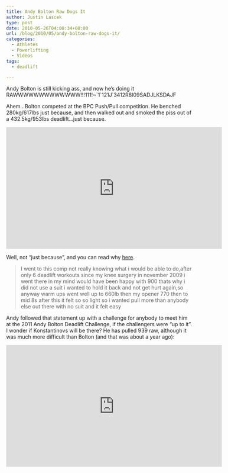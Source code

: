 ```yaml
---
title: Andy Bolton Raw Dogs It
author: Justin Lascek
type: post
date: 2010-05-26T04:00:34+00:00
url: /blog/2010/05/andy-bolton-raw-dogs-it/
categories:
  - Athletes
  - Powerlifting
  - Videos
tags:
  - deadlift

---
```

Andy Bolton is still kicking ass, and now he&#8217;s doing it RAWWWWWWWWWWWWW!!!111!~\`1\`121J\`3412R8I09SADJLKSDAJF
  

  
Ahem&#8230;Bolton competed at the BPC Push/Pull competition. He benched 280kg/617lbs just because, and then walked out and smoked the piss out of a 432.5kg/953lbs deadlift&#8230;just because.
  

  
<span class="embed-youtube" style="text-align:center; display: block;"><iframe class='youtube-player' type='text/html' width='584' height='329' src='https://www.youtube.com/embed/gOMX29g8QVM?version=3&#038;rel=1&#038;fs=1&#038;autohide=2&#038;showsearch=0&#038;showinfo=1&#038;iv_load_policy=1&#038;wmode=transparent' allowfullscreen='true' style='border:0;'></iframe></span>
  

  
Well, not &#8220;just because&#8221;, and you can read why [here][1]. 

> I went to this comp not really knowing what i would be able to do,after only 6 deadlift workouts since my knee surgery in november 2009 i went there in my mind would have been happy with 900 thats why i did not use a suit i wanted to hold it back and not get hurt again,so anyway warm ups went well up to 660lb then my opener 770 then to mid 8s after this it felt so so light so i wanted pull more than anybody else out there with no suit and it felt easy

Andy followed that statement up with a challenge for anybody to meet him at the 2011 Andy Bolton Deadlift Challenge, if the challengers were &#8220;up to it&#8221;. I wonder if Konstantinovs will be there? He has pulled 939 raw, although it was much more difficult than Bolton (and that was about a year ago):
  

  
<span class="embed-youtube" style="text-align:center; display: block;"><iframe class='youtube-player' type='text/html' width='584' height='329' src='https://www.youtube.com/embed/wh-ikyBAQr8?version=3&#038;rel=1&#038;fs=1&#038;autohide=2&#038;showsearch=0&#038;showinfo=1&#038;iv_load_policy=1&#038;wmode=transparent' allowfullscreen='true' style='border:0;'></iframe></span>

 [1]: http://www.powerliftingwatch.com/node/15495
